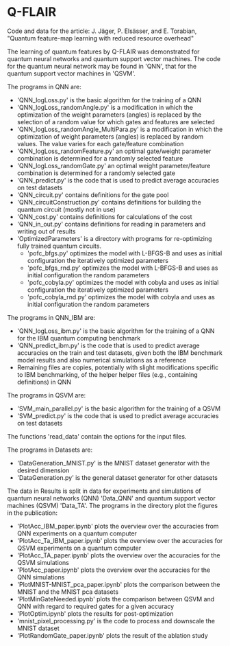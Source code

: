 # Q-FLAIR
Code and data for the article: J. Jäger, P. Elsässer, and E. Torabian, "Quantum feature-map learning with reduced resource overhead"

The learning of quantum features by Q-FLAIR was demonstrated for quantum neural networks and quantum support vector machines. The code for the quantum neural network may be found in 'QNN', that for the quantum support vector machines in 'QSVM'.

The programs in QNN are:

- 'QNN_logLoss.py' is the basic algorithm for the training of a QNN
- 'QNN_logLoss_randomAngle.py' is a modification in which the optimization of the weight parameters (angles) is replaced by the selection of a random value for which gates and features are selected
- 'QNN_logLoss_randomAngle_MultiPara.py' is a modification in which the optimization of weight parameters (angles) is replaced by random values. The value varies for each gate/feature combination
- 'QNN_logLoss_randomFeature.py' an optimal gate/weight parameter combination is determined for a randomly selected feature
- 'QNN_logLoss_randomGate.py' an optimal weight parameter/feature combination is determined for a randomly selected gate
- 'QNN_predict.py' is the code that is used to predict average accuracies on test datasets
- 'QNN_circuit.py' contains definitions for the gate pool
- 'QNN_circuitConstruction.py' contains definitions for building the quantum circuit (mostly not in use)
- 'QNN_cost.py' contains definitions for calculations of the cost
- 'QNN_in_out.py' contains definitions for reading in parameters and writing out of results
- 'OptimizedParameters' is a directory with programs for re-optimizing fully trained quantum circuits.
    - 'pofc_bfgs.py' optimizes the model with L-BFGS-B and uses as initial configuration the iteratively optimized parameters
    - 'pofc_bfgs_rnd.py' optimizes the model with L-BFGS-B and uses as initial configuration the random parameters
    - 'pofc_cobyla.py' optimizes the model with cobyla and uses as initial configuration the iteratively optimized parameters
    - 'pofc_cobyla_rnd.py' optimizes the model with cobyla and uses as initial configuration the random parameters

The programs in QNN_IBM are:

- 'QNN_logLoss_ibm.py' is the basic algorithm for the training of a QNN for the IBM quantum computing benchmark
- 'QNN_predict_ibm.py' is the code that is used to predict average accuracies on the train and test datasets, given both the IBM benchmark model results and also numerical simulations as a reference
- Remaining files are copies, potentially with slight modifications specific to IBM benchmarking, of the helper helper files (e.g., containing definitions) in QNN 

The programs in QSVM are:

- 'SVM_main_parallel.py' is the basic algorithm for the training of a QSVM
- 'SVM_predict.py' is the code that is used to predict average accuracies on test datasets

The functions 'read_data' contain the options for the input files.

The programs in Datasets are:

- 'DataGeneration_MNIST.py' is the MNIST dataset generator with the desired dimension
- 'DataGeneration.py' is the general dataset generator for other datasets

The data in Results is split in data for experiments and simulations of quantum neural networks (QNN) 'Data_QNN' and quantum support vector machines (QSVM) 'Data_TA'. The programs in the directory plot the figures in the publication:

- 'PlotAcc_IBM_paper.ipynb' plots the overview over the accuracies from QNN experiments on a quantum computer
- 'PlotAcc_Ta_IBM_paper.ipynb' plots the overview over the accuracies for QSVM experiments on a quantum computer
- 'PlotAcc_TA_paper.ipynb' plots the overview over the accuracies for the QSVM simulations
- 'PlotAcc_paper.ipynb' plots the overview over the accuracies for the QNN simulations
- 'PlotMNIST-MNIST_pca_paper.ipynb' plots the comparison between the MNIST and the MNIST pca datasets
- 'PlotMinGateNeeded.ipynb' plots the comparison between QSVM and QNN with regard to required gates for a given accuracy
- 'PlotOptim.ipynb' plots the results for post-optimization
- 'mnist_pixel_processing.py' is the code to process and downscale the MNIST dataset
- 'PlotRandomGate_paper.ipynb' plots the result of the ablation study

